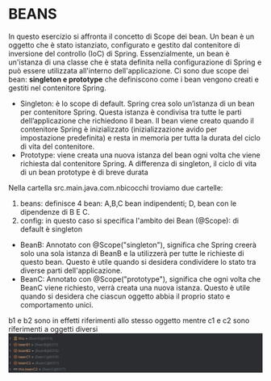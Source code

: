 # BEANS
In questo esercizio si affronta il concetto di Scope dei bean. 
Un bean è un oggetto che è stato istanziato, configurato e gestito dal contenitore di inversione del controllo (IoC) di Spring. Essenzialmente, un bean è un'istanza di una classe che è stata definita nella configurazione di Spring e può essere utilizzata all'interno dell'applicazione.
Ci sono due scope dei bean: **singleton e prototype** che definiscono come i bean vengono creati e gestiti nel contenitore Spring.
- Singleton: è lo scope di default. Spring crea solo un’istanza di un bean per contenitore Spring. Questa istanza è condivisa tra tutte le parti dell’applicazione che richiedono il bean. Il bean viene creato quando il contenitore Spring è inizializzato (inizializzazione avido per impostazione predefinita) e resta in memoria per tutta la durata del ciclo di vita del contenitore.
- Prototype: viene creata una nuova istanza del bean ogni volta che viene richiesta dal contenitore Spring. A differenza di singleton, il ciclo di vita di un bean prototype è di breve durata 

Nella cartella src.main.java.com.nbicocchi troviamo due cartelle: 
1. beans: definisce 4 bean: A,B,C bean indipendenti; D, bean con le dipendenze di B E C.
2. config: in questo caso si specifica l'ambito dei Bean (@Scope): di default è singleton 
 - BeanB: Annotato con @Scope("singleton"), significa che Spring creerà solo una sola istanza di BeanB e la utilizzerà per tutte le richieste di questo bean. Questo è utile quando si desidera condividere lo stato tra diverse parti dell'applicazione.
 - BeanC: Annotato con @Scope("prototype"), significa che ogni volta che BeanC viene richiesto, verrà creata una nuova istanza. Questo è utile quando si desidera che ciascun oggetto abbia il proprio stato e comportamento unici.

b1 e b2 sono in effetti riferimenti allo stesso oggetto mentre c1 e c2 sono riferimenti a oggetti diversi
![img.png](img.png)

